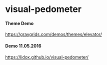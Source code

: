 # visual-pedometer

#### Theme Demo
https://graygrids.com/demos/themes/elevator/

#### Demo 11.05.2016
https://lidox.github.io/visual-pedometer/
